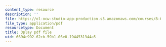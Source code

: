 ```yaml
---
content_type: resource
description: ''
file: https://ol-ocw-studio-app-production.s3.amazonaws.com/courses/8-01sc-classical-mechanics-fall-2016/6694c99262cb59b106e01944531344a5_ykwNGB9kuaA.pdf
file_type: application/pdf
resourcetype: Document
title: 3play pdf file
uid: 6694c992-62cb-59b1-06e0-1944531344a5
---
```

